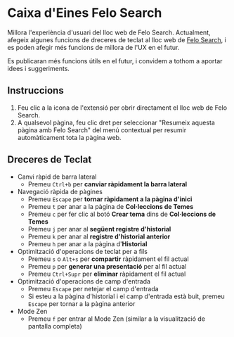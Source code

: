 # Caixa d'Eines Felo Search

Millora l'experiència d'usuari del lloc web de Felo Search. Actualment, afegeix algunes funcions de dreceres de teclat al lloc web de [Felo Search](https://felo.ai), i es poden afegir més funcions de millora de l'UX en el futur.

Es publicaran més funcions útils en el futur, i convidem a tothom a aportar idees i suggeriments.

## Instruccions

1. Feu clic a la icona de l'extensió per obrir directament el lloc web de Felo Search.
2. A qualsevol pàgina, feu clic dret per seleccionar "Resumeix aquesta pàgina amb Felo Search" del menú contextual per resumir automàticament tota la pàgina web.

## Dreceres de Teclat

- Canvi ràpid de barra lateral
  - Premeu `Ctrl+b` per **canviar ràpidament la barra lateral**
- Navegació ràpida de pàgines
  - Premeu `Escape` per **tornar ràpidament a la pàgina d'inici**
  - Premeu `t` per anar a la pàgina de **Col·leccions de Temes**
  - Premeu `c` per fer clic al botó **Crear tema** dins de **Col·leccions de Temes**
  - Premeu `j` per anar al **següent registre d'historial**
  - Premeu `k` per anar al **registre d'historial anterior**
  - Premeu `h` per anar a la pàgina d'**Historial**
- Optimització d'operacions de teclat per a fils
  - Premeu `s` o `Alt+s` per **compartir** ràpidament el fil actual
  - Premeu `p` per **generar una presentació** per al fil actual
  - Premeu `Ctrl+Supr` per **eliminar** ràpidament el fil actual
- Optimització d'operacions de camp d'entrada
  - Premeu `Escape` per netejar el camp d'entrada
  - Si esteu a la pàgina d'historial i el camp d'entrada està buit, premeu `Escape` per tornar a la pàgina anterior
- Mode Zen
  - Premeu `f` per entrar al Mode Zen (similar a la visualització de pantalla completa)